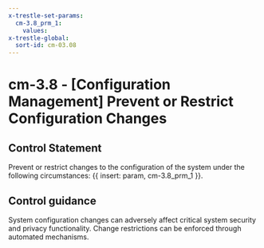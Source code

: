 ```yaml
---
x-trestle-set-params:
  cm-3.8_prm_1:
    values:
x-trestle-global:
  sort-id: cm-03.08
---
```


# cm-3.8 - \[Configuration Management\] Prevent or Restrict Configuration Changes

## Control Statement

Prevent or restrict changes to the configuration of the system under the following circumstances: {{ insert: param, cm-3.8_prm_1 }}.

## Control guidance

System configuration changes can adversely affect critical system security and privacy functionality. Change restrictions can be enforced through automated mechanisms.
